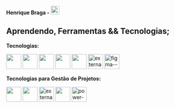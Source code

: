 **Henrique Braga -** <img src="https://img.icons8.com/fluency/48/null/shark.png" width="23" height="23"/>

## Aprendendo, Ferramentas && Tecnologias;
**Tecnologias:**  

<img src="https://cdn.jsdelivr.net/gh/devicons/devicon/icons/c/c-original.svg" width="40" height="40"/>  <img src="https://cdn.jsdelivr.net/gh/devicons/devicon/icons/arduino/arduino-original.svg" width="40" height="40"/>  <img src="https://cdn.jsdelivr.net/gh/devicons/devicon/icons/javascript/javascript-original.svg" width="40" height="40"/>  <img src="https://cdn.jsdelivr.net/gh/devicons/devicon/icons/html5/html5-plain.svg" width="40" height="40"/> <img src="https://cdn.jsdelivr.net/gh/devicons/devicon/icons/css3/css3-original.svg" width="40" height="40"/>  <img width="40" height="40" src="https://img.icons8.com/external-soft-fill-juicy-fish/40/000000/external-sql-coding-and-development-soft-fill-soft-fill-juicy-fish.png" alt="external-sql-coding-and-development-soft-fill-soft-fill-juicy-fish"/>  <img width="40" height="40" src="https://img.icons8.com/color/40/figma--v1.png" alt="figma--v1"/>

**Tecnologias para Gestão de Projetos:**  

<img src="https://img.icons8.com/color/48/trello.png" width="40" height="40"/>  <img src="https://img.icons8.com/external-sbts2018-solid-sbts2018/58/FFFFFF/external-agile-basic-ui-elements-2.4-sbts2018-solid-sbts2018.png" width="40" height="40"/>  <img width="40" height="40" src="https://img.icons8.com/external-basicons-color-edtgraphics/40/external-Kanban-project-management-basicons-color-edtgraphics.png" alt="external-Kanban-project-management-basicons-color-edtgraphics"/>  <img src="https://img.icons8.com/external-outline-juicy-fish/60/12B886/external-waterfall-waterfall-development-outline-outline-juicy-fish.png" width="40" height="40"/>  <img width="40" height="40" src="https://img.icons8.com/fluency/40/power-bi-2021.png" alt="power-bi-2021"/>
